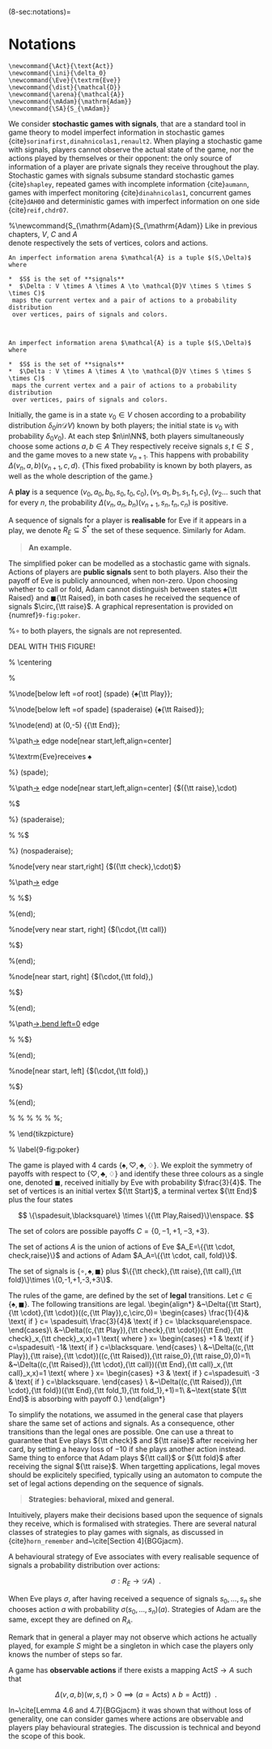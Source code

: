 (8-sec:notations)=
# Notations


```{math}
\newcommand{\Act}{\text{Act}}
\newcommand{\ini}{\delta_0}
\newcommand{\Eve}{\textrm{Eve}}
\newcommand{\dist}{\mathcal{D}}
\newcommand{\arena}{\mathcal{A}}
\newcommand{\mAdam}{\mathrm{Adam}}
\newcommand{\SA}{S_{\mAdam}}
```

We consider **stochastic games with signals**, that are a standard tool in game theory to model imperfect information in stochastic games {cite}`sorinafirst,dinahnicolas1,renault2`.
When playing a stochastic game with signals, players cannot observe
the actual state of the game, nor the actions played by themselves or
their opponent: the only source of information of a player are private
signals they receive throughout the play.  Stochastic games with
signals subsume standard stochastic games {cite}`shapley`, repeated
games with incomplete information {cite}`aumann`, games with imperfect
monitoring {cite}`dinahnicolas1`, concurrent games {cite}`dAH00` and
deterministic games with imperfect information on one
side {cite}`reif,chdr07`.

%\newcommand{S_{\mathrm{Adam}{S_{\mathrm{Adam}}
Like in previous chapters, $V$, $C$ and $A$  
denote respectively the sets
of vertices, colors and actions.

````{prf:definition} NEEDS TITLE AND LABEL 
An imperfect information arena $\mathcal{A} is a tuple $(S,\Delta)$ where 

*  $S$ is the set of **signals**
*  $\Delta : V \times A \times A \to \mathcal{D}V \times S \times S \times C)$
 maps the current vertex and a pair of actions to a probability distribution
 over vertices, pairs of signals and colors.

 

An imperfect information arena $\mathcal{A} is a tuple $(S,\Delta)$ where 

*  $S$ is the set of **signals**
*  $\Delta : V \times A \times A \to \mathcal{D}V \times S \times S \times C)$
 maps the current vertex and a pair of actions to a probability distribution
 over vertices, pairs of signals and colors.

````

Initially, the game is in a state $v_0 \in V$ chosen according to a probability distribution
$\delta_0in\mathcal{D}V)$ known by both players; the initial state is
$v_0$ with probability $\delta_0v_0)$.  At each step $n\in\NN$, both players
simultaneously choose some actions $a,b \in A$
 They respectively receive signals
$s,t \in S$ ,
 and the game moves to a
new state $v_{n+1}$.  This happens with probability
$\Delta(v_{n},a,b)(v_{n+1},c,d)$.
{This fixed probability is known by both players,
as well as the whole description of the game.}

A **play** is a sequence $(v_0,a_0,b_0,s_0,t_0,c_0),(v_1,a_1,b_1,s_1,t_1,c_1),(v_2\ldots$
such that for every $n$, the probability $\Delta(v_{n},a_n,b_n)(v_{n+1},s_n,t_n,c_n)$
is positive.

A sequence of signals for a player
is **realisable** for Eve if it appears in a play,
we denote $R_E \subseteq S^*$ the set of these sequence.
Similarly for Adam.

> **An example.**

The simplified poker can be 
modelled as a stochastic game with signals.
Actions of players are **public signals**
sent to both players.
Also their the payoff of Eve is publicly announced,
when non-zero. 
Upon choosing whether to call or fold,
Adam cannot distinguish between states
$\spadesuit${\tt Raised} and $\blacksquare${\tt Raised},
in both cases he received the sequence of signals $\circ,{\tt raise}$.
A graphical representation is provided on {numref}`9-fig:poker`.

%$\circ$ to both players, the signals are not represented.

DEAL WITH THIS FIGURE!

%    \centering

%

%\node[below left =of root] (spade) {$\spadesuit${\tt Play}};

%\node[below left =of spade] (spaderaise) {$\spadesuit${\tt Raised}};

%\node(end) at (0,-5) {{\tt End}};

%\path[->](root) edge node[near start,left,align=center]  

%\\textrm{Eve}receives $\spadesuit$

%} (spade);

%\path[->](spade) edge node[near start,left,align=center]  {$({\tt raise},\cdot)

%$

%} (spaderaise);

%
%$

%} (nospaderaise);

%node[very near start,right] {$({\tt check},\cdot)$}

%\path[->](nospade) edge 

%
%$} 

%(end);

%node[very near start, right]  {$(\cdot,{\tt call})

%$} 

%(end);

%node[near start, right]  {$(\cdot,{\tt fold},)

%$} 

%(end);

%\path[->,bend left=0](nospaderaise) edge 

%
%$} 

%(end);

%node[near start, left]  {$(\cdot,{\tt fold},)

%$} 

%(end);

%
%
%
%
%
%;

%    \end{tikzpicture}

%    \label{9-fig:poker}


The game is played with  $4$ cards $\{\spadesuit,\heartsuit,\clubsuit,\diamondsuit\}$.
We exploit the symmetry of payoffs with respect to $\{\heartsuit,\clubsuit,\diamondsuit\}$ and identify these three colours 
as a single one, denoted $\blacksquare$, received initially by Eve with probability $\frac{3}{4}$.
The set of vertices
is an initial vertex ${\tt Start}$,
a terminal vertex ${\tt End}$
plus the four states

$$
\{\spadesuit,\blacksquare\} \times 
 \{{\tt Play,Raised}\}\enspace.
 $$

The set of colors are possible payoffs $C=\{0,-1,+1,-3,+3\}$.

The set of actions $A$ 
is the union of 
actions of Eve 
$A_E=\{{\tt \cdot, check,raise}\}$
and actions of Adam
$A_A=\{{\tt \cdot, call, fold}\}$.

The set of signals is $\{\circ , \spadesuit, \blacksquare\}$ plus
$\{{\tt check},{\tt raise},{\tt call},{\tt fold}\}\times \{0,-1,+1,-3,+3\}$.

The rules of the game,
are defined by the set of **legal** transitions.
Let $c \in \{\spadesuit,\blacksquare\}$.
The following transitions are legal.
\begin{align*}
&~\Delta({\tt Start},{\tt \cdot},{\tt \cdot})((c,{\tt Play}),c,\circ,0)=
\begin{cases}
\frac{1}{4}& \text{ if } c= \spadesuit\\
\frac{3}{4}& \text{ if } c= \blacksquare\enspace.
\end{cases}\\
&~\Delta((c,{\tt Play}),{\tt check},{\tt \cdot})({\tt End},{\tt check}_x,{\tt check}_x,x)=1
\text{ where } x=
\begin{cases}
+1 & \text{ if } c=\spadesuit\\
-1& \text{ if } c=\blacksquare.
\end{cases}
\\
&~\Delta((c,{\tt Play}),{\tt raise},{\tt \cdot})((c,{\tt Raised}),{\tt raise_0},{\tt raise_0},0)=1\\
&~\Delta((c,{\tt Raised}),{\tt \cdot},{\tt call})({\tt End},{\tt call}_x,{\tt call}_x,x)=1 
\text{ where } x=
\begin{cases}
+3 & \text{ if } c=\spadesuit\\
-3 & \text{ if } c=\blacksquare.
\end{cases}
\\
&~\Delta((c,{\tt Raised}),{\tt \cdot},{\tt fold})({\tt End},{\tt fold_1},{\tt fold_1},+1)=1\\
&~\text{state ${\tt End}$ is absorbing with payoff $0$.}
\end{align*}



To simplify the notations,
we assumed in the general case
that players share the same set of actions and signals.
As a consequence, other transitions than the legal ones
are possible. 
One can use a threat to guarantee that Eve plays
${\tt check}$ and ${\tt raise}$ after receiving her card,
by setting a heavy loss of $-10$ if she plays another action instead.
Same thing to enforce that Adam plays ${\tt call}$ or ${\tt fold}$
after receiving the signal ${\tt raise}$.
When targetting applications,
legal moves should be explicitely
specified, typically using an automaton
to compute the set of legal actions
depending on the sequence of signals.


> **Strategies: behavioral, mixed and general.**


Intuitively, players make their decisions based upon the sequence of
signals they receive, which is formalised with strategies. 
There are several natural classes of strategies to play games with signals, as discussed in {cite}`horn_remember` and~\cite[Section 4]{BGGjacm}.

A behavioural strategy of Eve associates
with every realisable sequence of signals a probability distribution
over actions:  

$$
\sigma: R_E \to \mathcal{D}A)\enspace.
$$

When Eve plays $\sigma$, after having received a sequence of signals
$s_0,\ldots,s_n$ she chooses action $a$ with probability
$\sigma(s_0,\ldots,s_n)(a)$. 
Strategies of Adam are the same, except they are defined on $R_A$.

Remark that in general a player may not observe which actions he actually played,
for example $S$ might be a singleton 
in which case the players only knows the number of steps so far.

A game has **observable actions** if there exists a mapping
 $\text{Act}S \to A$ 
 such that

$$
\Delta(v,a,b)(w,s,t)>0 
\implies
(a=\text{Act}s) \land b=\text{Act}t))\enspace. 
$$


In~\cite[Lemma 4.6 and 4.7]{BGGjacm} it was shown that without loss of generality,
one can consider games where actions are observable and players 
play behavioural strategies. The discussion is technical and beyond the scope of this book.
